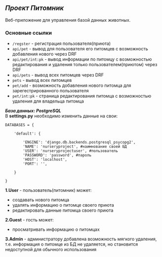 ## ***Проект Питомник***
 Веб-приложение для управления базой данных животных. 

### Основные ссылки
+ `/regster` - регистрация пользователя(приюта)
+ `api/pet` - вывод для пользователя его питомцев с возможность добавления нового через DRF
+ `api/pet/int:pk` - вывод информации по питомцу с возможностью редактирования и удаления только пользователем(приютом) через DRF
+ `api/pets` - вывод всех питомцев через DRF
+ `pets` - вывод всех питомцев
+ `pet/add` - возможность добавления нового питомца для зарегестрированного пользователя
+ `pet/int:pk` - страница редактирования питомца с возможностью удаления для владельца питомца


***База данных: _PostgreSQL_***   
В **settings.py** необходимо изменить данные на свои:
~~~
DATABASES = {

    'default': {

        'ENGINE': 'django.db.backends.postgresql_psycopg2',
        'NAME': 'nurseryproject', #наимнование своей БД
        'USER': 'nurseryprojectuser', #пользователь
        'PASSWORD': 'password', #пароль
        'HOST': 'localhost',
        'PORT': '',

    }

}
~~~

**1.User** - пользователь(питомник) может:
  - создавать нового питомца
  - удалять информацию о питомце своего приюта
  - редактировать данные питомца своего приюта

**2.Guest** - гость может:
- просматривать информацию о питомцах 

 **3.Admin** - администратору добавлена возможность мягкого удаления, т.е. информация о питомце из БД не удаляется, но становится недоступной для обычного использования